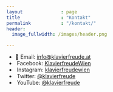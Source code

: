```yaml
---
layout              : page
title               : "Kontakt"
permalink           : "/kontakt/"
header:
  image_fullwidth: /images/header.png

---
```



* <span>📧&nbsp;Email: <a href="mailto:info@klavierfreude.at">info@klavierfreude.at</a></span>
* <span class="icon-facebook">&nbsp;Facebook: [KlavierfreudeWien](https://www.facebook.com/klavierfreudewien)
* <span class="icon-instagram">&nbsp;Instagram: [klavierfreudewien](https://www.instagram.com/klavierfreudewien)
* <span class="icon-twitter">&nbsp;Twitter: [@klavierfreude](http://twitter.com/@klavierfreude)
* <span class="icon-youtube">&nbsp;YouTube: [@klavierfreude](http://www.youtube.com/@klavierfreude)


